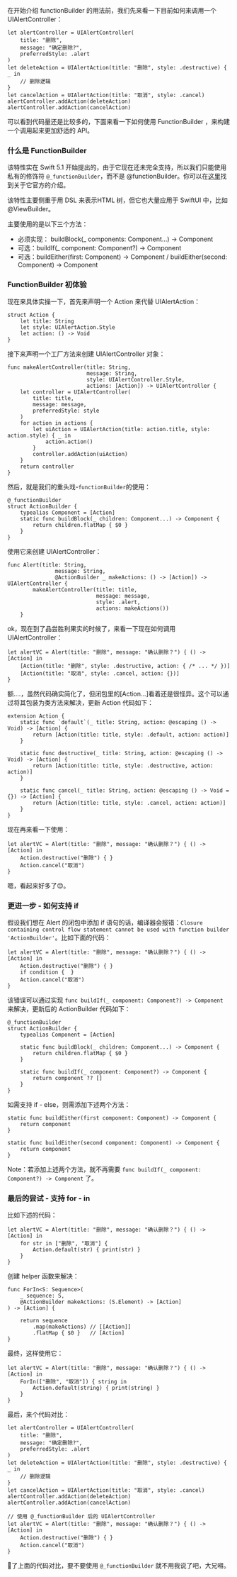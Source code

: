 在开始介绍 functionBuilder 的用法前，我们先来看一下目前如何来调用一个 UIAlertController：
```
let alertController = UIAlertController(
    title: "删除",
    message: "确定删除?",
    preferredStyle: .alert
)
let deleteAction = UIAlertAction(title: "删除", style: .destructive) { _ in
    // 删除逻辑
}
let cancelAction = UIAlertAction(title: "取消", style: .cancel)
alertController.addAction(deleteAction)
alertController.addAction(cancelAction)
```
可以看到代码量还是比较多的，下面来看一下如何使用 FunctionBuilder ，来构建一个调用起来更加舒适的 API。

### 什么是 FunctionBuilder

该特性实在 Swift 5.1 开始提出的，由于它现在还未完全支持，所以我们只能使用私有的修饰符 `@_functionBuilder`，而不是 @functionBuilder。你可以在[这里](https://github.com/apple/swift-evolution/blob/9992cf3c11c2d5e0ea20bee98657d93902d5b174/proposals/XXXX-function-builders.md#function-building-methods)找到关于它官方的介绍。

该特性主要侧重于用 DSL 来表示HTML 树，但它也大量应用于 SwiftUI 中，比如 @ViewBuilder。

主要使用的是以下三个方法：
* 必须实现： buildBlock(_ components: Component...) -> Component 
* 可选：buildIf(_ component: Component?) -> Component
* 可选：buildEither(first: Component) -> Component / buildEither(second: Component) -> Component

### FunctionBuilder 初体验
现在来具体实操一下，首先来声明一个 Action 来代替 UIAlertAction：
```
struct Action {
    let title: String
    let style: UIAlertAction.Style
    let action: () -> Void
}
```

接下来声明一个工厂方法来创建 UIAlertController 对象：
```
func makeAlertController(title: String,
                         message: String,
                         style: UIAlertController.Style,
                         actions: [Action]) -> UIAlertController {
    let controller = UIAlertController(
        title: title,
        message: message,
        preferredStyle: style
    )
    for action in actions {
        let uiAction = UIAlertAction(title: action.title, style: action.style) { _ in
            action.action()
        }
        controller.addAction(uiAction)
    }
    return controller
}
```
然后，就是我们的重头戏-`functionBuilder`的使用：
```
@_functionBuilder
struct ActionBuilder {
    typealias Component = [Action]
    static func buildBlock(_ children: Component...) -> Component {
        return children.flatMap { $0 }
    }
}
```
使用它来创建 UIAlertController：
```
func Alert(title: String,
               message: String,
               @ActionBuilder _ makeActions: () -> [Action]) -> UIAlertController {
        makeAlertController(title: title,
                            message: message,
                            style: .alert,
                            actions: makeActions())
    }
```

ok，现在到了品尝胜利果实的时候了，来看一下现在如何调用 UIAlertController：
```
let alertVC = Alert(title: "删除", message: "确认删除？") { () -> [Action] in
    [Action(title: "删除", style: .destructive, action: { /* ... */ })]
    [Action(title: "取消", style: .cancel, action: {})]
}
```
额....，虽然代码确实简化了，但闭包里的[Action...]看着还是很怪异。这个可以通过将其包装为类方法来解决，更新 Action 代码如下：
```
extension Action {
    static func `default`(_ title: String, action: @escaping () -> Void) -> [Action] {
        return [Action(title: title, style: .default, action: action)]
    }

    static func destructive(_ title: String, action: @escaping () -> Void) -> [Action] {
        return [Action(title: title, style: .destructive, action: action)]
    }

    static func cancel(_ title: String, action: @escaping () -> Void = {}) -> [Action] {
        return [Action(title: title, style: .cancel, action: action)]
    }
}
```

现在再来看一下使用：
```
let alertVC = Alert(title: "删除", message: "确认删除？") { () -> [Action] in
    Action.destructive("删除") { }
    Action.cancel("取消")
}
```
嗯，看起来好多了😊。

### 更进一步 - 如何支持 if
假设我们想在 Alert 的闭包中添加 if 语句的话，编译器会报错：`Closure containing control flow statement cannot be used with function builder 'ActionBuilder'`。比如下面的代码：
```
let alertVC = Alert(title: "删除", message: "确认删除？") { () -> [Action] in
    Action.destructive("删除") { }
    if condition {  }
    Action.cancel("取消")
}
```
该错误可以通过实现 `func buildIf(_ component: Component?) -> Component` 来解决，更新后的 ActionBuilder 代码如下：
```
@_functionBuilder
struct ActionBuilder {
    typealias Component = [Action]
    
    static func buildBlock(_ children: Component...) -> Component {
        return children.flatMap { $0 }
    }
    
    static func buildIf(_ component: Component?) -> Component {
        return component ?? []
    }
}
```
如需支持 if - else，则需添加下述两个方法：
```
static func buildEither(first component: Component) -> Component {
    return component
}

static func buildEither(second component: Component) -> Component {
    return component
}
```

Note：若添加上述两个方法，就不再需要 `func buildIf(_ component: Component?) -> Component` 了。

### 最后的尝试 - 支持 for - in
比如下述的代码：
```
let alertVC = Alert(title: "删除", message: "确认删除？") { () -> [Action] in
    for str in ["删除", "取消"] {
        Action.default(str) { print(str) }
    }
}
```

创建 helper 函数来解决：
```
func ForIn<S: Sequence>(
    _ sequence: S,
    @ActionBuilder makeActions: (S.Element) -> [Action]
) -> [Action] {

    return sequence
        .map(makeActions) // [[Action]]
        .flatMap { $0 }   // [Action]
}
```

最终，这样使用它：
```
let alertVC = Alert(title: "删除", message: "确认删除？") { () -> [Action] in
    ForIn(["删除", "取消"]) { string in
        Action.default(string) { print(string) }
    }
}
```

最后，来个代码对比：
```
let alertController = UIAlertController(
    title: "删除",
    message: "确定删除?",
    preferredStyle: .alert
)
let deleteAction = UIAlertAction(title: "删除", style: .destructive) { _ in
    // 删除逻辑
}
let cancelAction = UIAlertAction(title: "取消", style: .cancel)
alertController.addAction(deleteAction)
alertController.addAction(cancelAction)

// 使用 @_functionBuilder 后的 UIAlertController
let alertVC = Alert(title: "删除", message: "确认删除？") { () -> [Action] in
    Action.destructive("删除") { }
    Action.cancel("取消")
}
```

👀了上面的代码对比，要不要使用 `@_functionBuilder` 就不用我说了吧，大兄嘚。
